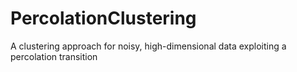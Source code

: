 # PercolationClustering
A clustering approach for noisy, high-dimensional data exploiting a percolation transition
